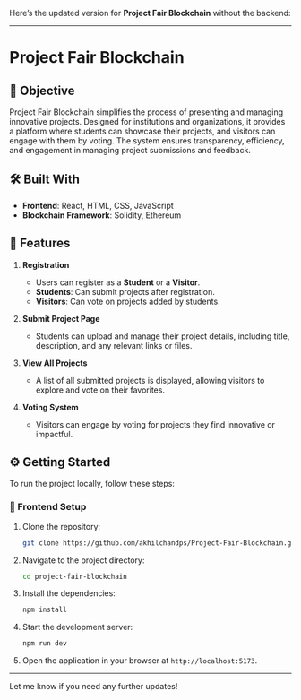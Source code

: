 Here’s the updated version for **Project Fair Blockchain** without the backend:  

---

# Project Fair Blockchain  

## 🎯 Objective  
Project Fair Blockchain simplifies the process of presenting and managing innovative projects. Designed for institutions and organizations, it provides a platform where students can showcase their projects, and visitors can engage with them by voting. The system ensures transparency, efficiency, and engagement in managing project submissions and feedback.  

## 🛠️ Built With  
- **Frontend**: React, HTML, CSS, JavaScript  
- **Blockchain Framework**: Solidity, Ethereum  

## 📂 Features  
1. **Registration**  
   - Users can register as a **Student** or a **Visitor**.  
   - **Students**: Can submit projects after registration.  
   - **Visitors**: Can vote on projects added by students.  

2. **Submit Project Page**  
   - Students can upload and manage their project details, including title, description, and any relevant links or files.  

3. **View All Projects**  
   - A list of all submitted projects is displayed, allowing visitors to explore and vote on their favorites.  

4. **Voting System**  
   - Visitors can engage by voting for projects they find innovative or impactful.  

## ⚙️ Getting Started  
To run the project locally, follow these steps:  

### 🚀 Frontend Setup  
1. Clone the repository:  
   ```bash  
   git clone https://github.com/akhilchandps/Project-Fair-Blockchain.git  
   ```  
2. Navigate to the project directory:  
   ```bash  
   cd project-fair-blockchain  
   ```  
3. Install the dependencies:  
   ```bash  
   npm install  
   ```  
4. Start the development server:  
   ```bash  
   npm run dev  
   ```  
5. Open the application in your browser at `http://localhost:5173`.  

---  

Let me know if you need any further updates!
